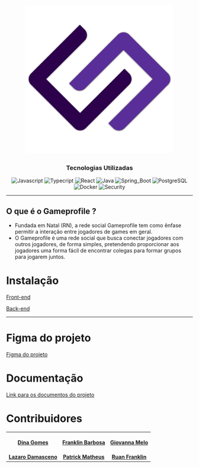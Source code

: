 <h1 align="center">
  <a href="[https://github.com/tads-cnat/gameprofile/blob/main/logo.png)">
    <img alt="Game profile logo" src="logo.png" width="400">
  </a>
</h1>

<div align="center">

### Tecnologias Utilizadas
  
![Javascript](https://img.shields.io/badge/JavaScript-F7DF1E?style=for-the-badge&logo=javascript&logoColor=black)
![Typecript](https://img.shields.io/badge/TypeScript-007ACC?style=for-the-badge&logo=typescript&logoColor=white)
![React](https://img.shields.io/badge/React-20232A?style=for-the-badge&logo=react&logoColor=61DAFB)
![Java](https://img.shields.io/badge/Java-ED8B00?style=for-the-badge&logo=java&logoColor=white)
![Spring_Boot](https://img.shields.io/badge/Spring_Boot-F2F4F9?style=for-the-badge&logo=spring-boot)
![PostgreSQL](https://img.shields.io/badge/PostgreSQL-316192?style=for-the-badge&logo=postgresql&logoColor=white)
![Docker](https://img.shields.io/badge/Docker-2CA5E0?style=for-the-badge&logo=docker&logoColor=white)
![Security](https://img.shields.io/badge/Spring_Security-6DB33F?style=for-the-badge&logo=Spring-Security&logoColor=white)
  

</div>  

___

## O que é o Gameprofile ?
* Fundada em Natal (RN), a rede social Gameprofile tem como ênfase permitir a interação entre jogadores de games em geral. 
* O Gameprofile é uma rede social que busca conectar jogadores com outros jogadores, de forma simples, pretendendo proporcionar aos jogadores uma forma fácil de encontrar colegas para formar grupos para jogarem juntos.


# Instalação
[Front-end](https://github.com/tads-cnat/gameprofile/blob/main/docs/guiaFront.md)

[Back-end](https://github.com/tads-cnat/gameprofile/blob/main/docs/guiaBack.md)



___

# Figma do projeto
[Figma do projeto](https://www.figma.com/file/dSRnqVj6y8ODgOGTLHax9r/Prototipos?node-id=0%3A1&t=BJKo6lfCw5KZHLYS-1)

# Documentação
[Link para os documentos do projeto](https://github.com/tads-cnat/gameprofile/tree/main/docs)

# Contribuidores
<table style>
  <tr>
    <td align="center"><a href="https://github.com/dinapgomes">
        <img style="border-radius: 50%;" src="https://avatars.githubusercontent.com/u/74661038?v=4" width="100px;" alt=""/>
        <br />
        <a href="https://github.com/alcides07"><b>Dina Gomes</b></a>
    </td>
    <td align="center"><a href="https://github.com/Franklin-Barbosa">
      <img style="border-radius: 50%;" src="https://avatars.githubusercontent.com/u/43481761?v=4" width="100px;" alt=""/>
      <br />
      <a href="https://github.com/erick003"><b>Franklin Barbosa</b></a>
    </td>
    <td align="center"><a href="https://github.com/150901">
        <img style="border-radius: 50%;" src="https://avatars.githubusercontent.com/u/126298005?v=4" width="100px;" alt=""/>
        <br />
        <a href="https://github.com/diogoodiego"><b>Giovanna Melo</b></a>
    </td>
  </tr>
  <tr>
    <td align="center"><a href="https://github.com/LazaroDamasceno">
        <img style="border-radius: 50%;" src="https://avatars.githubusercontent.com/u/62726118?v=4" width="100px;" alt=""/>
        <br />
        <a href="https://github.com/IsraelKleber"><b>Lazaro Damasceno</b></a>
    </td>
    <td align="center"><a href="https://github.com/patrickmf">
        <img style="border-radius: 50%;" src="https://avatars.githubusercontent.com/u/61290998?v=4" width="100px;" alt=""/>
        <br />
        <a href="https://github.com/Livia-Rachell"><b>Patrick Matheus</b></a>
    </td>
    <td align="center"><a href="https://github.com/Ruan-Franklin">
        <img style="border-radius: 50%;" src="https://avatars.githubusercontent.com/u/94229859?v=4" width="100px;" alt=""/>
        <br />
        <a href="https://github.com/matRaph"><b>Ruan Franklin</b></a>
    </td>
  </tr>
</table>
